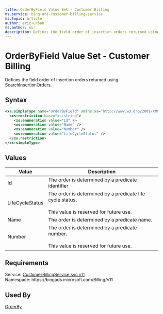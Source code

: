 ```yaml
---
title: OrderByField Value Set - Customer Billing
ms.service: bing-ads-customer-billing-service
ms.topic: article
author: eric-urban
ms.author: eur
description: Defines the field order of insertion orders returned using SearchInsertionOrders.
---
```

# OrderByField Value Set - Customer Billing
Defines the field order of insertion orders returned using [SearchInsertionOrders](bingads/customer-billing-service/searchinsertionorders.md).

## Syntax
```xml
<xs:simpleType name="OrderByField" xmlns:xs="http://www.w3.org/2001/XMLSchema">
  <xs:restriction base="xs:string">
    <xs:enumeration value="Id" />
    <xs:enumeration value="Name" />
    <xs:enumeration value="Number" />
    <xs:enumeration value="LifeCycleStatus" />
  </xs:restriction>
</xs:simpleType>
```

## <a name="values"></a>Values

|Value|Description|
|-----------|---------------|
|<a name="id"></a>Id|The order is determined by a predicate identifier.|
|<a name="lifecyclestatus"></a>LifeCycleStatus|The order is determined by a predicate life cycle status.<br /><br /> This value is reserved for future use.|
|<a name="name"></a>Name|The order is determined by a predicate name.|
|<a name="number"></a>Number|The order is determined by a predicate number.<br /><br /> This value is reserved for future use.|

## Requirements
Service: [CustomerBillingService.svc v11](https://clientcenter.api.bingads.microsoft.com/Api/Billing/v11/CustomerBillingService.svc)  
Namespace: https\://bingads.microsoft.com/Billing/v11  

## Used By
[OrderBy](orderby.md)  
